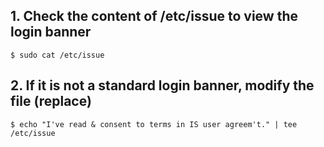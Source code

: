 ## 1. Check the content of /etc/issue to view the login banner
    $ sudo cat /etc/issue

## 2. If it is not a standard login banner, modify the file (replace)
    $ echo "I've read & consent to terms in IS user agreem't." | tee /etc/issue
